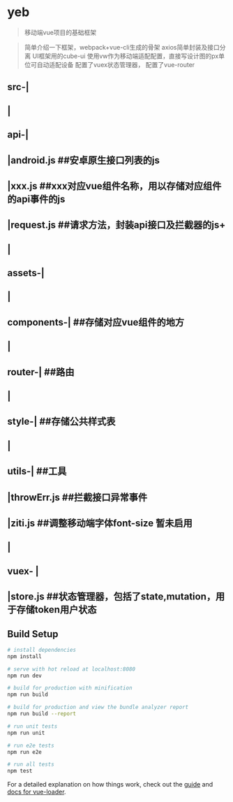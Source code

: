 # yeb

> 移动端vue项目的基础框架

> 简单介绍一下框架，webpack+vue-cli生成的骨架
> axios简单封装及接口分离
> UI框架用的cube-ui
> 使用vw作为移动端适配配置，直接写设计图的px单位可自动适配设备
> 配置了vuex状态管理器，
> 配置了vue-router

##  src-|
##      |
##      api-|
##          |android.js     ##安卓原生接口列表的js
##          |xxx.js         ##xxx对应vue组件名称，用以存储对应组件的api事件的js
##          |request.js     ##请求方法，封装api接口及拦截器的js+
##      |
##      assets-|
##      |
##      components-|        ##存储对应vue组件的地方
##      |
##      router-|            ##路由
##      |
##      style-|             ##存储公共样式表
##      |
##      utils-|             ##工具
##            |throwErr.js  ##拦截接口异常事件
##            |ziti.js      ##调整移动端字体font-size 暂未启用
##      |
##      vuex- |
##            |store.js     ##状态管理器，包括了state,mutation，用于存储token用户状态





## Build Setup

``` bash
# install dependencies
npm install

# serve with hot reload at localhost:8080
npm run dev

# build for production with minification
npm run build

# build for production and view the bundle analyzer report
npm run build --report

# run unit tests
npm run unit

# run e2e tests
npm run e2e

# run all tests
npm test
```

For a detailed explanation on how things work, check out the [guide](http://vuejs-templates.github.io/webpack/) and [docs for vue-loader](http://vuejs.github.io/vue-loader).
